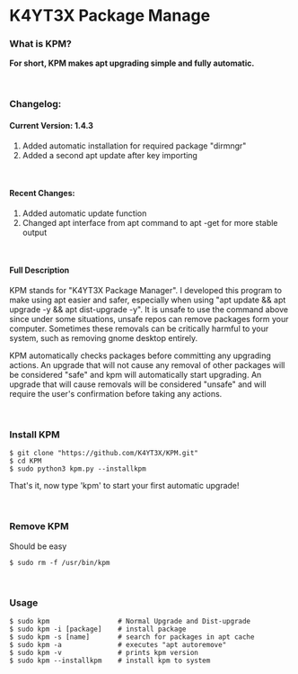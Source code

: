 # K4YT3X Package Manage
### What is KPM?
**For short, KPM makes apt upgrading simple and fully automatic.**

</br>

### Changelog:
#### Current Version: 1.4.3
1. Added automatic installation for required package "dirmngr"
2. Added a second apt update after key importing

</br>

#### Recent Changes:
1. Added automatic update function
2. Changed apt interface from apt command to apt -get for more stable output

</br>


#### Full Description
KPM stands for "K4YT3X Package Manager". I developed this program to make using apt easier and safer, especially when using "apt update && apt upgrade -y && apt dist-upgrade -y". It is unsafe to use the command above since under some situations, unsafe repos can remove packages form your computer. Sometimes these removals can be critically harmful to your system, such as removing gnome desktop entirely.

KPM automatically checks packages before committing any upgrading actions. An upgrade that will  not cause any removal of other packages will be considered "safe" and kpm will automatically start upgrading. An upgrade that will cause removals will be considered "unsafe" and will require the user's confirmation before taking any actions.

</br>

### Install KPM
~~~~
$ git clone "https://github.com/K4YT3X/KPM.git"
$ cd KPM
$ sudo python3 kpm.py --installkpm
~~~~

That's it, now type 'kpm' to start your first automatic upgrade!

</br>

### Remove KPM
Should be easy
~~~~
$ sudo rm -f /usr/bin/kpm
~~~~

</br>

### Usage
~~~~
$ sudo kpm                 # Normal Upgrade and Dist-upgrade
$ sudo kpm -i [package]    # install package
$ sudo kpm -s [name]       # search for packages in apt cache
$ sudo kpm -a              # executes "apt autoremove"
$ sudo kpm -v              # prints kpm version
$ sudo kpm --installkpm    # install kpm to system
~~~~